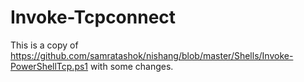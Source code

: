 # Invoke-Tcpconnect

This is a copy of https://github.com/samratashok/nishang/blob/master/Shells/Invoke-PowerShellTcp.ps1 with some changes.
